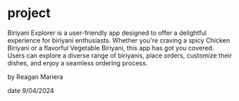 # project
Biriyani Explorer is a user-friendly app designed to offer a delightful experience for biriyani enthusiasts. Whether you're craving a spicy Chicken Biriyani or a flavorful Vegetable Biriyani, this app has got you covered. Users can explore a diverse range of biriyanis, place orders, customize their dishes, and enjoy a seamless ordering process.


by Reagan Mariera


date 9/04/2024

